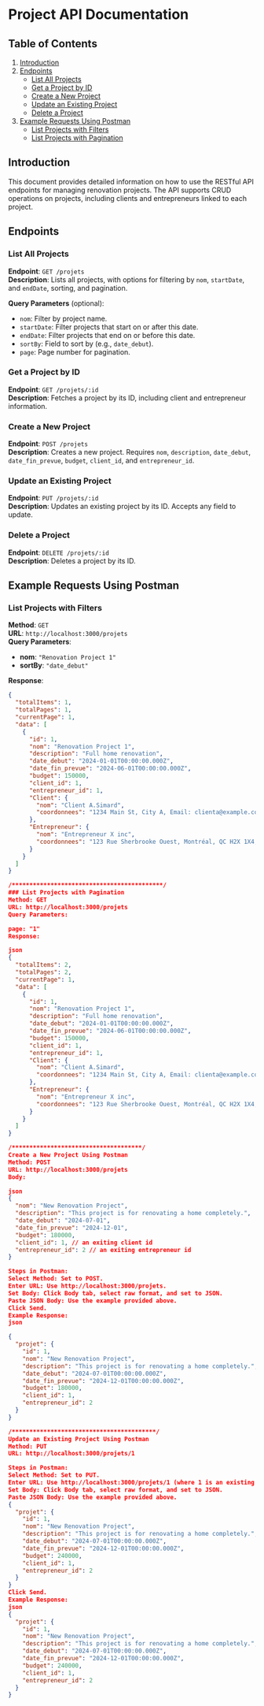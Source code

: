 # Project API Documentation

## Table of Contents
1. [Introduction](#introduction)
2. [Endpoints](#endpoints)
   - [List All Projects](#list-all-projects)
   - [Get a Project by ID](#get-a-project-by-id)
   - [Create a New Project](#create-a-new-project)
   - [Update an Existing Project](#update-an-existing-project)
   - [Delete a Project](#delete-a-project)
3. [Example Requests Using Postman](#example-requests-using-postman)
   - [List Projects with Filters](#list-projects-with-filters)
   - [List Projects with Pagination](#list-projects-with-pagination)


## Introduction
This document provides detailed information on how to use the RESTful API endpoints for managing renovation projects. The API supports CRUD operations on projects, including clients and entrepreneurs linked to each project.

## Endpoints

### List All Projects
**Endpoint**: `GET /projets`  
**Description**: Lists all projects, with options for filtering by `nom`, `startDate`, and `endDate`, sorting, and pagination.

**Query Parameters** (optional):
- `nom`: Filter by project name.
- `startDate`: Filter projects that start on or after this date.
- `endDate`: Filter projects that end on or before this date.
- `sortBy`: Field to sort by (e.g., `date_debut`).
- `page`: Page number for pagination.

### Get a Project by ID
**Endpoint**: `GET /projets/:id`  
**Description**: Fetches a project by its ID, including client and entrepreneur information.

### Create a New Project
**Endpoint**: `POST /projets`  
**Description**: Creates a new project. Requires `nom`, `description`, `date_debut`, `date_fin_prevue`, `budget`, `client_id`, and `entrepreneur_id`.

### Update an Existing Project
**Endpoint**: `PUT /projets/:id`  
**Description**: Updates an existing project by its ID. Accepts any field to update.

### Delete a Project
**Endpoint**: `DELETE /projets/:id`  
**Description**: Deletes a project by its ID.

## Example Requests Using Postman

### List Projects with Filters
**Method**: `GET`  
**URL**: `http://localhost:3000/projets`  
**Query Parameters**:
- **nom**: `"Renovation Project 1"`
- **sortBy**: `"date_debut"`

**Response**:
```json
{
  "totalItems": 1,
  "totalPages": 1,
  "currentPage": 1,
  "data": [
    {
      "id": 1,
      "nom": "Renovation Project 1",
      "description": "Full home renovation",
      "date_debut": "2024-01-01T00:00:00.000Z",
      "date_fin_prevue": "2024-06-01T00:00:00.000Z",
      "budget": 150000,
      "client_id": 1,
      "entrepreneur_id": 1,
      "Client": {
        "nom": "Client A.Simard",
        "coordonnees": "1234 Main St, City A, Email: clienta@example.com"
      },
      "Entrepreneur": {
        "nom": "Entrepreneur X inc",
        "coordonnees": "123 Rue Sherbrooke Ouest, Montréal, QC H2X 1X4, Canada"
      }
    }
  ]
}

/*******************************************/
### List Projects with Pagination
Method: GET
URL: http://localhost:3000/projets
Query Parameters:

page: "1"
Response:

json
{
  "totalItems": 2,
  "totalPages": 2,
  "currentPage": 1,
  "data": [
    {
      "id": 1,
      "nom": "Renovation Project 1",
      "description": "Full home renovation",
      "date_debut": "2024-01-01T00:00:00.000Z",
      "date_fin_prevue": "2024-06-01T00:00:00.000Z",
      "budget": 150000,
      "client_id": 1,
      "entrepreneur_id": 1,
      "Client": {
        "nom": "Client A.Simard",
        "coordonnees": "1234 Main St, City A, Email: clienta@example.com"
      },
      "Entrepreneur": {
        "nom": "Entrepreneur X inc",
        "coordonnees": "123 Rue Sherbrooke Ouest, Montréal, QC H2X 1X4, Canada"
      }
    }
  ]
}

/*************************************/
Create a New Project Using Postman
Method: POST
URL: http://localhost:3000/projets
Body:

json
{
  "nom": "New Renovation Project",
  "description": "This project is for renovating a home completely.",
  "date_debut": "2024-07-01",
  "date_fin_prevue": "2024-12-01",
  "budget": 180000,
  "client_id": 1, // an exiting client id
  "entrepreneur_id": 2 // an exiting entrepreneur id
}

Steps in Postman:
Select Method: Set to POST.
Enter URL: Use http://localhost:3000/projets.
Set Body: Click Body tab, select raw format, and set to JSON.
Paste JSON Body: Use the example provided above.
Click Send.
Example Response:
json

{
  "projet": {
    "id": 1,
    "nom": "New Renovation Project",
    "description": "This project is for renovating a home completely.",
    "date_debut": "2024-07-01T00:00:00.000Z",
    "date_fin_prevue": "2024-12-01T00:00:00.000Z",
    "budget": 180000,
    "client_id": 1,
    "entrepreneur_id": 2
  }
}

/*****************************************/
Update an Existing Project Using Postman
Method: PUT
URL: http://localhost:3000/projets/1

Steps in Postman:
Select Method: Set to PUT.
Enter URL: Use http://localhost:3000/projets/1 (where 1 is an existing project ID).
Set Body: Click Body tab, select raw format, and set to JSON.
Paste JSON Body: Use the example provided above.
{
  "projet": {
    "id": 1,
    "nom": "New Renovation Project",
    "description": "This project is for renovating a home completely.",
    "date_debut": "2024-07-01T00:00:00.000Z",
    "date_fin_prevue": "2024-12-01T00:00:00.000Z",
    "budget": 240000,
    "client_id": 1,
    "entrepreneur_id": 2
  }
}
Click Send.
Example Response:
json
{
  "projet": {
    "id": 1,
    "nom": "New Renovation Project",
    "description": "This project is for renovating a home completely.",
    "date_debut": "2024-07-01T00:00:00.000Z",
    "date_fin_prevue": "2024-12-01T00:00:00.000Z",
    "budget": 240000,
    "client_id": 1,
    "entrepreneur_id": 2
  }
}
